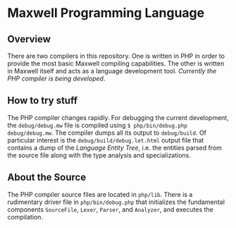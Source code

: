 Maxwell Programming Language
============================

Overview
--------
There are two compilers in this repository. One is written in PHP in order to
provide the most basic Maxwell compiling capabilities. The other is written in Maxwell itself and acts as a language development tool. *Currently the PHP compiler is being developed*.

How to try stuff
----------------
The PHP compiler changes rapidly. For debugging the current development, the `debug/debug.mw` file is compiled using `$ php/bin/debug.php debug/debug.mw`. The compiler dumps all its output to `debug/build`. Of particular interest is the `debug/build/debug.let.html` output file that contains a dump of the *Language Entity Tree*, i.e. the entities parsed from the source file along with the type analysis and specializations.

About the Source
----------------
The PHP compiler source files are located in `php/lib`. There is a rudimentary driver file in `php/bin/debug.php` that initializes the fundamental components `SourceFile`, `Lexer`, `Parser`, and `Analyzer`, and executes the compilation.

